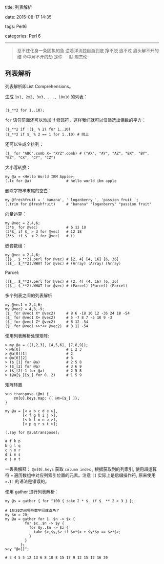 title: 列表解析

date: 2015-08-17 14:35

tags: Perl6

categories: Perl 6

------

<blockquote class="blockquote-center">忍不住化身一条固执的鱼 逆着洋流独自游到底 挣不脱 逃不过 眉头解不开的结 命中解不开的劫 是你
— 默·周杰伦
</blockquote>



## 列表解析

列表解析即List Comprehensions。

生成 `1x1, 2x2, 3x3, ..., 10x10` 的列表：

```perl6

($_**2 for 1..10);

```

`for` 语句前面还可以添加 if 修饰符，这样我们就可以仅筛选出偶数的平方：

``` perl6
($_**2 if !($_ % 2) for 1..10)
($_**2 if $_ % 2 == 1 for 1..10) # 同上
```

还可以生成全排列：

``` perl6
($_ for "ABC".comb X~ "XYZ".comb) # ("AX", "AY", "AZ", "BX", "BY", "BZ", "CX", "CY", "CZ")
```

大小写转换：

``` perl6
my @a = <Hello World IBM Apple>;
(.lc for @a)                # hello world ibm apple
```

删除字符串末尾的空白：

``` perl6
my @freshfruit = ' banana', ' loganberry ', 'passion fruit ';
(.trim for @freshfruit)     # "banana" "loganberry" "passion fruit"
```

向量运算：

``` perl6
my @vec = 2,4,6;
(3*$_ for @vec)             # 6 12 18
(3*$_ if $_ > 3 for @vec)   # 12 18
(3*$_ if $_ < 2 for @vec)   # ()
```

嵌套数组：

``` perl6
my @vec = 2,4,6;
([$_, $_**2].perl for @vec) # [2, 4] [4, 16] [6, 36]
([$_, $_**2].WHAT for @vec) # (Array) (Array) (Array)
```

Parcel:

``` perl6
(($_, $_**2).perl for @vec) # (2, 4) (4, 16) (6, 36)
(($_, $_**2).WHAT for @vec) # (Parcel) (Parcel) (Parcel)
```

多个列表之间的列表解析

``` perl6
my @vec1 = 2,4,6;
my @vec2 = 4,3,-9;
($_ for @vec1 X* @vec2)     # 8 6 -18 16 12 -36 24 18 -54
($_ for @vec1 X+ @vec2)     # 5 -7 8 7 -5 10 9 -3
($_ for @vec1 Z* @vec2)     # 8 12 -54
($_ for @vec1 >>*<< @vec2)  # 8 12 -54
```

使用列表解析处理矩阵:

``` perl6
> my @a = ([1,2,3], [4,5,6], [7,8,9]);
> @a[0]                     # 1 2 3
> @a[0][1]                  # 2
> @a[0][2]                  # 3
> ($_[1] for @a)            # 2 5 8
> ($_[2] for @a)            # 3 6 9
> ($_[2]-1 for @a)          # 2 5 8
> (@a[$_][$_] for 0..2)     # 1 5 9
```

矩阵转置

``` perl6
sub transpose (@m) {
    @m[0].keys.map: {[ @m»[$_] ]};
}

my @a = [< a b c d e >],
        [< f g h i j >],
        [< k l m n o >],
        [< p q r s t >];

(.say for @a.&transpose);
```

``` perl
a f k p
b g l q
c h m r
d i n s
e j o t
```

一丢丢解释： `@m[0].keys` 获取 `column index` , 根据获取到的列索引, 使用超运算符 `»` 遍历数组中对应列索引位置的元素。注意 `[]` 实际上是后缀操作符, 原来使用 `».[]` 的语法是错误的。

使用 gather 进行列表解析：

``` perl6
my @s = gather { for ^100 { take 2 * $_ if $_ ** 2 > 3 } };
```

``` perl6
# 1到20之间哪些数字组成直角？
my $n = 20;
my @a = gather for 1..$n -> $x {
         for $x..$n -> $y {
           for $y..$n -> $z {
             take $x,$y,$z if $x*$x + $y*$y == $z*$z;
           }
         }
       };
say "@a[]";

# 3 4 5 5 12 13 6 8 10 8 15 17 9 12 15 12 16 20       
```
